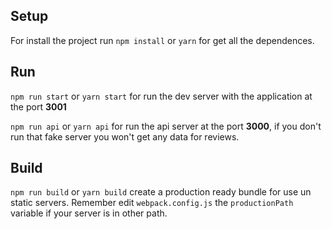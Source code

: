 ## Setup

For install the project run `npm install` or `yarn` for get all the dependences.

## Run

`npm run start` or `yarn start` for run the dev server with the application at the port **3001**

`npm run api` or `yarn api` for run the api server at the port **3000**, if you don't run that fake server you won't get any data for reviews.

## Build

`npm run build` or `yarn build` create a production ready bundle for use un static servers. Remember edit `webpack.config.js` the `productionPath` variable if your server is in other path.

